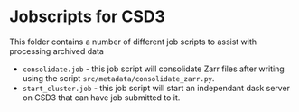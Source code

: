 # Jobscripts for CSD3

This folder contains a number of different job scripts to assist with processing archived data

 - `consolidate.job` - this job script will consolidate Zarr files after writing using the script `src/metadata/consolidate_zarr.py`. 
 - `start_cluster.job` - this job script will start an independant dask server on CSD3 that can have job submitted to it.